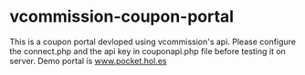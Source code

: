 # vcommission-coupon-portal
This is a coupon portal devloped using vcommission's api.
Please configure the connect.php and the api key in couponapi.php file before testing it on server.
Demo portal is www.pocket.hol.es
